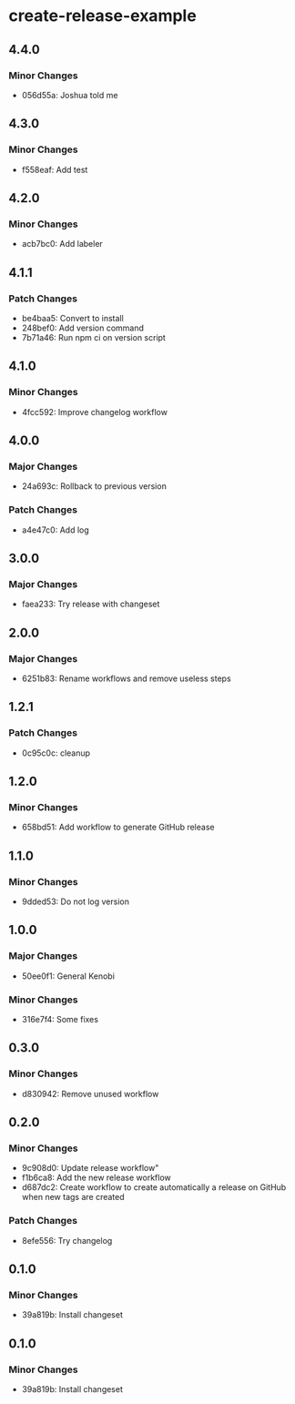 # create-release-example

## 4.4.0

### Minor Changes

- 056d55a: Joshua told me

## 4.3.0

### Minor Changes

- f558eaf: Add test

## 4.2.0

### Minor Changes

- acb7bc0: Add labeler

## 4.1.1

### Patch Changes

- be4baa5: Convert to install
- 248bef0: Add version command
- 7b71a46: Run npm ci on version script

## 4.1.0

### Minor Changes

- 4fcc592: Improve changelog workflow

## 4.0.0

### Major Changes

- 24a693c: Rollback to previous version

### Patch Changes

- a4e47c0: Add log

## 3.0.0

### Major Changes

- faea233: Try release with changeset

## 2.0.0

### Major Changes

- 6251b83: Rename workflows and remove useless steps

## 1.2.1

### Patch Changes

- 0c95c0c: cleanup

## 1.2.0

### Minor Changes

- 658bd51: Add workflow to generate GitHub release

## 1.1.0

### Minor Changes

- 9dded53: Do not log version

## 1.0.0

### Major Changes

- 50ee0f1: General Kenobi

### Minor Changes

- 316e7f4: Some fixes

## 0.3.0

### Minor Changes

- d830942: Remove unused workflow

## 0.2.0

### Minor Changes

- 9c908d0: Update release workflow"
- f1b6ca8: Add the new release workflow
- d687dc2: Create workflow to create automatically a release on GitHub when new tags are created

### Patch Changes

- 8efe556: Try changelog

## 0.1.0

### Minor Changes

- 39a819b: Install changeset

## 0.1.0

### Minor Changes

- 39a819b: Install changeset
